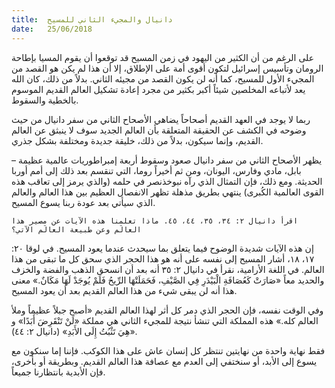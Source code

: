 ```yaml
---
title:  دانيال والمجيء الثاني للمسيح
date:   25/06/2018
---
```


على الرغم من أن الكثير من اليهود في زمن المسيح قد توقعوا أن يقوم المسيا بإطاحة الرومان وتأسيس إسرائيل لتكون أقوى أمة على الإطلاق، إلا أن هذا لم يكن هو القصد من المجيء الأول للمسيح، كما أنه لن يكون القصد من مجيئه الثاني. بدلاً من ذلك، كان الله يعد لأتباعه المخلصين شيئاً أكبر بكثير من مجرد إعادة تشكيل العالم القديم الموسوم بالخطية والسقوط.

ربما لا يوجد في العهد القديم أصحاحاً يضاهي الأصحاح الثاني من سفر دانيال من حيث وضوحه في الكشف عن الحقيقة المتعلقة بأن العالم الجديد سوف لا ينبثق عن العالم القديم، وإنما سيكون، بدلاً من ذلك، خليقة جديدة ومختلفة بشكل جذري.

يظهر الأصحاح الثاني من سفر دانيال صعود وسقوط أربعة إمبراطوريات عالمية عظيمة – بابل، مادي وفارس، اليونان، ومن ثم أخيراً روما، التي تنقسم بعد ذلك إلى أمم أوربا الحديثة. ومع ذلك، فإن التمثال الذي رآه نبوخذنصر في حلمه (والذي يرمز إلى تعاقب هذه القوى العالمية الكُبرى) ينتهي بطريق مذهلة تظهر الانفصال العظيم بين هذا العالم والعالم الذي سيأتي بعد عودة ربنا يسوع المسيح.

`اقرأ دانيال ٢: ٣٤، ٣٥، ٤٤، ٤٥. ماذا تعلمنا هذه الآيات عن مصير هذا العالَم وعن طبيعة العالَم الآتي؟`

إن هذه الآيات شديدة الوضوح فيما يتعلق بما سيحدث عندما يعود المسيح. في لوقا ٢٠: ١٧، ١٨، أشار المسيح إلى نفسه على أنه هو هذا الحجر الذي سحق كل ما تبقى من هذا العالم. في اللغة الأرامية، نقرأ في دانيال ٢: ٣٥ أنه بعد أن انسحق الذهب والفضة والخزف والحديد معاً «صَارَتْ كَعُصَافَةِ الْبَيْدَرِ فِي الصَّيْفِ، فَحَمَلَتْهَا الرِّيحُ فَلَمْ يُوجَدْ لَهَا مَكَانٌ.» معنى هذا أنه لن يبقى شيء من هذا العالم القديم بعد أن يعود المسيح.

وفي الوقت نفسه، فإن الحجر الذي دمر كل أثر لهذا العالم القديم «أصبح جبلاً عظيماً وملأ العالم كله.» هذه المملكة التي تنشأ نتيجة للمجيء الثاني هي مملكة «لَنْ تَنْقَرِضَ أَبَدًا» و «هِيَ تَثْبُتُ إِلَى الأَبَدِ» (دانيال ٢: ٤٤).

فقط نهاية واحدة من نهايتين تنتظر كل إنسان عاش على هذا الكوكب. فإننا إما سنكون مع يسوع إلى الأبد، أو سنختفي إلى العدم مع عصافة هذا العالم القديم. وبطريقة أو بأخرى، فإن الأبدية بانتظارنا جميعاً.